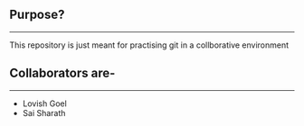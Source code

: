 ## Purpose?
---
This repository is just meant for practising git in a collborative environment

## Collaborators are-
---
* Lovish Goel
* Sai Sharath

